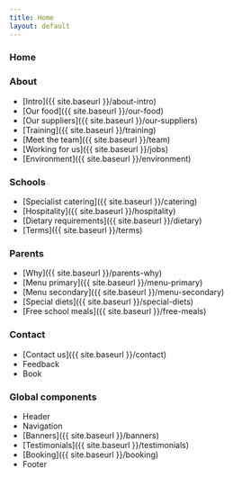 ```yaml
---
title: Home
layout: default
---
```


### Home

### About
- [Intro]({{ site.baseurl }}/about-intro)
- [Our food]({{ site.baseurl }}/our-food)
- [Our suppliers]({{ site.baseurl }}/our-suppliers)
- [Training]({{ site.baseurl }}/training)
- [Meet the team]({{ site.baseurl }}/team)
- [Working for us]({{ site.baseurl }}/jobs)
- [Environment]({{ site.baseurl }}/environment)

### Schools
- [Specialist catering]({{ site.baseurl }}/catering)
- [Hospitality]({{ site.baseurl }}/hospitality)
- [Dietary requirements]({{ site.baseurl }}/dietary)
- [Terms]({{ site.baseurl }}/terms)

### Parents
- [Why]({{ site.baseurl }}/parents-why)
- [Menu primary]({{ site.baseurl }}/menu-primary)
- [Menu secondary]({{ site.baseurl }}/menu-secondary)
- [Special diets]({{ site.baseurl }}/special-diets)
- [Free school meals]({{ site.baseurl }}/free-meals)

### Contact
- [Contact us]({{ site.baseurl }}/contact)
- Feedback
- Book

### Global components
- Header
- Navigation
- [Banners]({{ site.baseurl }}/banners)
- [Testimonials]({{ site.baseurl }}/testimonials)
- [Booking]({{ site.baseurl }}/booking)
- Footer
